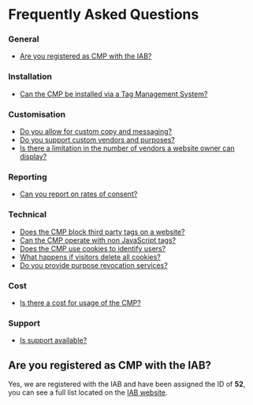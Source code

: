 # Frequently Asked Questions

### General
- [Are you registered as CMP with the IAB?](#are-you-registered-as-cmp-with-the-iab)

### Installation
- [Can the CMP be installed via a Tag Management System?]()

### Customisation
- [Do you allow for custom copy and messaging?]()
- [Do you support custom vendors and purposes?]()
- [Is there a limitation in the number of vendors a website owner can display?]()

### Reporting
- [Can you report on rates of consent?]()

### Technical
- [Does the CMP block third party tags on a website?]()
- [Can the CMP operate with non JavaScript tags?]()
- [Does the CMP use cookies to identify users?]()
- [What happens if visitors delete all cookies?]()
- [Do you provide purpose revocation services?]()

### Cost
- [Is there a cost for usage of the CMP?]()

### Support
- [Is support available?]()


## Are you registered as CMP with the IAB?
Yes, we are registered with the IAB and have been assigned the ID of **52**, you can see a full list located on the [IAB website](http://advertisingconsent.eu/iab-europe-transparency-consent-framework-list-of-registered-cmps).
